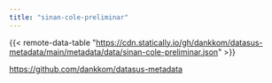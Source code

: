 ```yaml
---
title: "sinan-cole-preliminar"
---
```


{{< remote-data-table "https://cdn.statically.io/gh/dankkom/datasus-metadata/main/metadata/data/sinan-cole-preliminar.json" >}}

https://github.com/dankkom/datasus-metadata
